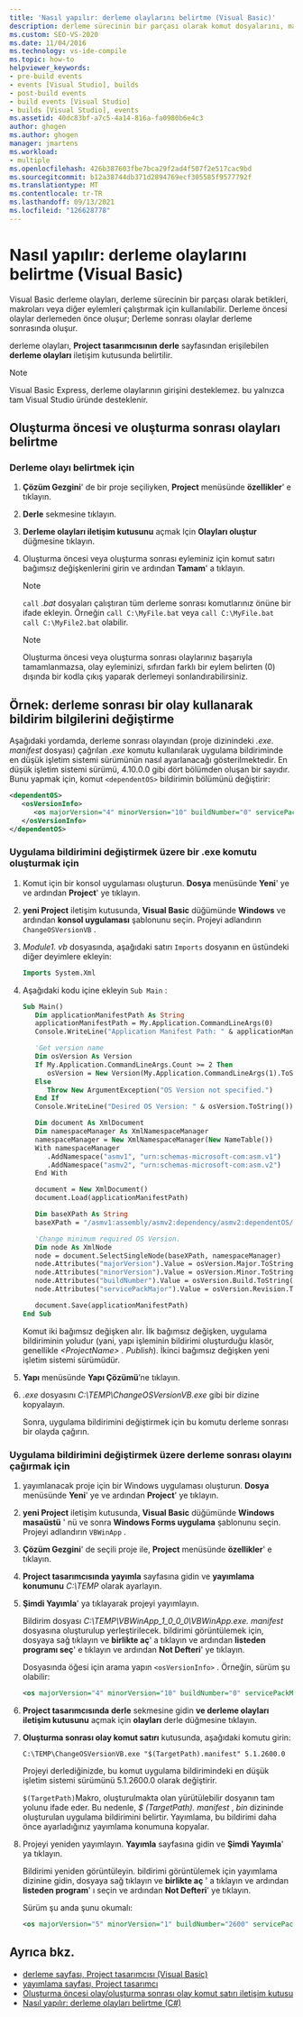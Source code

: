 ```yaml
---
title: 'Nasıl yapılır: derleme olaylarını belirtme (Visual Basic)'
description: derleme sürecinin bir parçası olarak komut dosyalarını, makroları veya diğer eylemleri çalıştırmak için Visual Basic içindeki derleme olaylarının nasıl kullanılabileceğini öğrenin.
ms.custom: SEO-VS-2020
ms.date: 11/04/2016
ms.technology: vs-ide-compile
ms.topic: how-to
helpviewer_keywords:
- pre-build events
- events [Visual Studio], builds
- post-build events
- build events [Visual Studio]
- builds [Visual Studio], events
ms.assetid: 40dc83bf-a7c5-4a14-816a-fa0980b6e4c3
author: ghogen
ms.author: ghogen
manager: jmartens
ms.workload:
- multiple
ms.openlocfilehash: 426b387603fbe7bca29f2ad4f507f2e517cac9bd
ms.sourcegitcommit: b12a38744db371d2894769ecf305585f9577792f
ms.translationtype: MT
ms.contentlocale: tr-TR
ms.lasthandoff: 09/13/2021
ms.locfileid: "126628778"
---
```

# <a name="how-to-specify-build-events-visual-basic"></a>Nasıl yapılır: derleme olaylarını belirtme (Visual Basic)

Visual Basic derleme olayları, derleme sürecinin bir parçası olarak betikleri, makroları veya diğer eylemleri çalıştırmak için kullanılabilir. Derleme öncesi olaylar derlemeden önce oluşur; Derleme sonrası olaylar derleme sonrasında oluşur.

derleme olayları, **Project tasarımcısının** **derle** sayfasından erişilebilen **derleme olayları** iletişim kutusunda belirtilir.

> [!NOTE]
> Visual Basic Express, derleme olaylarının girişini desteklemez. bu yalnızca tam Visual Studio üründe desteklenir.

## <a name="how-to-specify-pre-build-and-post-build-events"></a>Oluşturma öncesi ve oluşturma sonrası olayları belirtme

### <a name="to-specify-a-build-event"></a>Derleme olayı belirtmek için

1. **Çözüm Gezgini**' de bir proje seçiliyken, **Project** menüsünde **özellikler**' e tıklayın.

2. **Derle** sekmesine tıklayın.

3. **Derleme olayları iletişim kutusunu** açmak Için **Olayları oluştur** düğmesine tıklayın.

4. Oluşturma öncesi veya oluşturma sonrası eyleminiz için komut satırı bağımsız değişkenlerini girin ve ardından **Tamam**' a tıklayın.

    > [!NOTE]
    > `call` *.bat* dosyaları çalıştıran tüm derleme sonrası komutlarınız önüne bir ifade ekleyin. Örneğin `call C:\MyFile.bat` veya `call C:\MyFile.bat call C:\MyFile2.bat` olabilir.

    > [!NOTE]
    > Oluşturma öncesi veya oluşturma sonrası olaylarınız başarıyla tamamlanmazsa, olay eyleminizi, sıfırdan farklı bir eylem belirten (0) dışında bir kodla çıkış yaparak derlemeyi sonlandırabilirsiniz.

## <a name="example-how-to-change-manifest-information-using-a-post-build-event"></a>Örnek: derleme sonrası bir olay kullanarak bildirim bilgilerini değiştirme

Aşağıdaki yordamda, derleme sonrası olayından (proje dizinindeki *.exe. manifest* dosyası) çağrılan *.exe* komutu kullanılarak uygulama bildiriminde en düşük işletim sistemi sürümünün nasıl ayarlanacağı gösterilmektedir. En düşük işletim sistemi sürümü, 4.10.0.0 gibi dört bölümden oluşan bir sayıdır. Bunu yapmak için, komut `<dependentOS>` bildirimin bölümünü değiştirir:

```xml
<dependentOS>
   <osVersionInfo>
      <os majorVersion="4" minorVersion="10" buildNumber="0" servicePackMajor="0" />
   </osVersionInfo>
</dependentOS>
```

### <a name="to-create-an-exe-command-to-change-the-application-manifest"></a>Uygulama bildirimini değiştirmek üzere bir .exe komutu oluşturmak için

1. Komut için bir konsol uygulaması oluşturun. **Dosya** menüsünde **Yeni**' ye ve ardından **Project**' ye tıklayın.

2. **yeni Project** iletişim kutusunda, **Visual Basic** düğümünde **Windows** ve ardından **konsol uygulaması** şablonunu seçin. Projeyi adlandırın `ChangeOSVersionVB` .

3. *Module1. vb* dosyasında, aşağıdaki satırı `Imports` dosyanın en üstündeki diğer deyimlere ekleyin:

   ```vb
   Imports System.Xml
   ```

4. Aşağıdaki kodu içine ekleyin `Sub Main` :

   ```vb
   Sub Main()
      Dim applicationManifestPath As String
      applicationManifestPath = My.Application.CommandLineArgs(0)
      Console.WriteLine("Application Manifest Path: " & applicationManifestPath.ToString)

      'Get version name
      Dim osVersion As Version
      If My.Application.CommandLineArgs.Count >= 2 Then
         osVersion = New Version(My.Application.CommandLineArgs(1).ToString)
      Else
         Throw New ArgumentException("OS Version not specified.")
      End If
      Console.WriteLine("Desired OS Version: " & osVersion.ToString())

      Dim document As XmlDocument
      Dim namespaceManager As XmlNamespaceManager
      namespaceManager = New XmlNamespaceManager(New NameTable())
      With namespaceManager
         .AddNamespace("asmv1", "urn:schemas-microsoft-com:asm.v1")
         .AddNamespace("asmv2", "urn:schemas-microsoft-com:asm.v2")
      End With

      document = New XmlDocument()
      document.Load(applicationManifestPath)

      Dim baseXPath As String
      baseXPath = "/asmv1:assembly/asmv2:dependency/asmv2:dependentOS/asmv2:osVersionInfo/asmv2:os"

      'Change minimum required OS Version.
      Dim node As XmlNode
      node = document.SelectSingleNode(baseXPath, namespaceManager)
      node.Attributes("majorVersion").Value = osVersion.Major.ToString()
      node.Attributes("minorVersion").Value = osVersion.Minor.ToString()
      node.Attributes("buildNumber").Value = osVersion.Build.ToString()
      node.Attributes("servicePackMajor").Value = osVersion.Revision.ToString()

      document.Save(applicationManifestPath)
   End Sub
   ```

   Komut iki bağımsız değişken alır. İlk bağımsız değişken, uygulama bildiriminin yoludur (yani, yapı işleminin bildirimi oluşturduğu klasör, genellikle *\<ProjectName> . Publish*). İkinci bağımsız değişken yeni işletim sistemi sürümüdür.

5. **Yapı** menüsünde **Yapı Çözümü**’ne tıklayın.

6. *.exe* dosyasını *C:\TEMP\ChangeOSVersionVB.exe* gibi bir dizine kopyalayın.

   Sonra, uygulama bildirimini değiştirmek için bu komutu derleme sonrası bir olayda çağırın.

### <a name="to-invoke-a-post-build-event-to-change-the-application-manifest"></a>Uygulama bildirimini değiştirmek üzere derleme sonrası olayını çağırmak için

1. yayımlanacak proje için bir Windows uygulaması oluşturun. **Dosya** menüsünde **Yeni**' ye ve ardından **Project**' ye tıklayın.

2. **yeni Project** iletişim kutusunda, **Visual Basic** düğümünde **Windows masaüstü** ' nü ve sonra **Windows Forms uygulama** şablonunu seçin. Projeyi adlandırın `VBWinApp` .
3. **Çözüm Gezgini**' de seçili proje ile, **Project** menüsünde **özellikler**' e tıklayın.

4. **Project tasarımcısında** **yayımla** sayfasına gidin ve **yayımlama konumunu** *C:\TEMP* olarak ayarlayın.

5. **Şimdi Yayımla**' ya tıklayarak projeyi yayımlayın.

     Bildirim dosyası *C:\TEMP\VBWinApp_1_0_0_0\VBWinApp.exe. manifest* dosyasına oluşturulup yerleştirilecek. bildirimi görüntülemek için, dosyaya sağ tıklayın ve **birlikte aç**' a tıklayın ve ardından **listeden programı seç**' e tıklayın ve ardından **Not Defteri**' ye tıklayın.

     Dosyasında öğesi için arama yapın `<osVersionInfo>` . Örneğin, sürüm şu olabilir:

    ```xml
    <os majorVersion="4" minorVersion="10" buildNumber="0" servicePackMajor="0" />
    ```

6. **Project tasarımcısında** **derle** sekmesine gidin **ve derleme olayları iletişim kutusunu** açmak için **olayları** derle düğmesine tıklayın.

7. **Oluşturma sonrası olay komut satırı** kutusunda, aşağıdaki komutu girin:

     `C:\TEMP\ChangeOSVersionVB.exe "$(TargetPath).manifest" 5.1.2600.0`

     Projeyi derlediğinizde, bu komut uygulama bildirimindeki en düşük işletim sistemi sürümünü 5.1.2600.0 olarak değiştirir.

     `$(TargetPath)`Makro, oluşturulmakta olan yürütülebilir dosyanın tam yolunu ifade eder. Bu nedenle, *$ (TargetPath). manifest* , *bin* dizininde oluşturulan uygulama bildirimini belirtir. Yayımlama, bu bildirimi daha önce ayarladığınız yayımlama konumuna kopyalar.

8. Projeyi yeniden yayımlayın. **Yayımla** sayfasına gidin ve **Şimdi Yayımla**' ya tıklayın.

     Bildirimi yeniden görüntüleyin. bildirimi görüntülemek için yayımlama dizinine gidin, dosyaya sağ tıklayın ve **birlikte aç** ' a tıklayın ve ardından **listeden program**' ı seçin ve ardından **Not Defteri**' ye tıklayın.

     Sürüm şu anda şunu okumalı:

    ```xml
    <os majorVersion="5" minorVersion="1" buildNumber="2600" servicePackMajor="0" />
    ```

## <a name="see-also"></a>Ayrıca bkz.

- [derleme sayfası, Project tasarımcısı (Visual Basic)](../ide/reference/compile-page-project-designer-visual-basic.md)
- [yayımlama sayfası, Project tasarımcı](../ide/reference/publish-page-project-designer.md)
- [Oluşturma öncesi olay/oluşturma sonrası olay komut satırı iletişim kutusu](../ide/reference/pre-build-event-post-build-event-command-line-dialog-box.md)
- [Nasıl yapılır: derleme olayları belirtme (C#)](../ide/how-to-specify-build-events-csharp.md)
